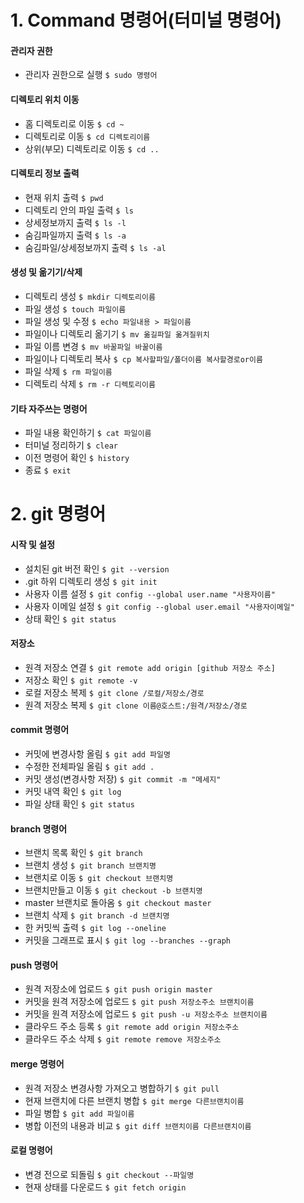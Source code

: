 # 1. Command 명령어(터미널 명령어)

#### 관리자 권한	
* 관리자 권한으로 실행	``` $ sudo 명령어 ```

#### 디렉토리 위치 이동	
* 홈 디렉토리로 이동	``` $ cd ~ ```
* 디렉토리로 이동	```$ cd 디렉토리이름```
* 상위(부모) 디렉토리로 이동	``` $ cd .. ```

#### 디렉토리 정보 출력	
* 현재 위치 출력	```$ pwd```
* 디렉토리 안의 파일 출력	```$ ls```
* 상세정보까지 출력	`$ ls -l`
* 숨김파일까지 출력	`$ ls -a`
* 숨김파일/상세정보까지 출력 `$ ls -al`
#### 생성 및 옮기기/삭제	 
* 디렉토리 생성	`$ mkdir 디렉토리이름`
* 파일 생성	`$ touch 파일이름`
* 파일 생성 및 수정	`$ echo 파일내용 > 파일이름`
* 파일이나 디렉토리 옮기기	`$ mv 옮길파일 옮겨질위치`
* 파일 이름 변경	`$ mv 바꿀파일 바꿀이름`
* 파일이나 디렉토리 복사	`$ cp 복사할파일/폴더이름 복사할경로or이름`
* 파일 삭제	`$ rm 파일이름`
* 디렉토리 삭제	`$ rm -r 디렉토리이름`
#### 기타 자주쓰는 명령어 
* 파일 내용 확인하기	`$ cat 파일이름`
* 터미널 정리하기	`$ clear`
* 이전 명령어 확인	`$ history`
* 종료	`$ exit`

# 2. git 명령어

#### 시작 및 설정	
* 설치된 git 버전 확인	`$ git --version`
* .git 하위 디렉토리 생성	`$ git init`
* 사용자 이름 설정	`$ git config --global user.name "사용자이름"`
* 사용자 이메일 설정	`$ git config --global user.email "사용자이메일"`
* 상태 확인	`$ git status`
#### 저장소	        
* 원격 저장소 연결	`$ git remote add origin [github 저장소 주소]`
* 저장소 확인	`$ git remote -v`
* 로컬 저장소 복제	`$ git clone /로컬/저장소/경로`
* 원격 저장소 복제	`$ git clone 이름@호스트:/원격/저장소/경로`
#### commit 명령어	
* 커밋에 변경사항 올림	`$ git add 파일명`
* 수정한 전체파일 올림	`$ git add .`
* 커밋 생성(변경사항 저장)	`$ git commit -m "메세지"`
* 커밋 내역 확인	`$ git log`
* 파일 상태 확인	`$ git status`
#### branch 명령어	
* 브랜치 목록 확인	`$ git branch`
* 브랜치 생성	`$ git branch 브랜치명`
* 브랜치로 이동	`$ git checkout 브랜치명`
* 브랜치만들고 이동	`$ git checkout -b 브랜치명`
* master 브랜치로 돌아옴	`$ git checkout master`
* 브랜치 삭제	`$ git branch -d 브랜치명`
* 한 커밋씩 출력	`$ git log --oneline`
* 커밋을 그래프로 표시	`$ git log --branches --graph`
#### push 명령어	    
* 원격 저장소에 업로드	`$ git push origin master`
* 커밋을 원격 저장소에 업로드	`$ git push 저장소주소 브랜치이름`
* 커밋을 원격 저장소에 업로드	`$ git push -u 저장소주소 브랜치이름`
* 클라우드 주소 등록	`$ git remote add origin 저장소주소`
* 클라우드 주소 삭제	`$ git remote remove 저장소주소`
#### merge 명령어	
* 원격 저장소 변경사항 가져오고 병합하기	`$ git pull`
* 현재 브랜치에 다른 브랜치 병합	`$ git merge 다른브랜치이름`
* 파일 병합	`$ git add 파일이름`
* 병합 이전의 내용과 비교	`$ git diff 브랜치이름 다른브랜치이름`
#### 로컬 명령어	    
* 변경 전으로 되돌림	`$ git checkout --파일명`
* 현재 상태를 다운로드	`$ git fetch origin`